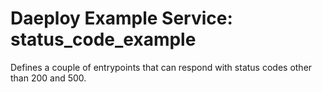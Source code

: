 # Daeploy Example Service: status_code_example

Defines a couple of entrypoints that can respond with status codes other than 200 and 500.
